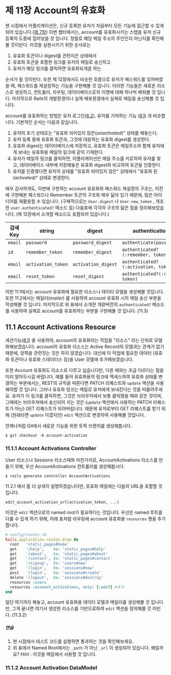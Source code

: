 # 제 11장 Account의 유효화

현 시점에서 어플리케이션은, 신규 등록한 유저가 처음부터 모든 기능에 접근할 수 있게 되어 있습니다.([제 7장](Chapter7.md)) 이번 챕터에서는, account를 유효화시키는 스텝을 유저 신규 등록의 도중에 집어넣을 것 입니다. 정말로 해당 메일 주소의 주인인지 아닌지를 확인해볼 것이빈다. 이것을 실현시키기 위한 순서로는 

1. 유효화 토큰이나 digest를 관련지은 상태에서
2. 유효화 토큰을 포함한 링크를 유저의 메일로 송신하고
3. 유저가 해당 링크를 클릭하면 유효화되게끔 하는

순서가 될 것이빈다. 또한 제 12장에서도 비슷한 흐름으로 유저가 패스워드를 잊어버렸을 때, 패스워드를 재설정하는 기능을 구현해볼 것 입니다. 이러한 기능들은 새로운 리소스로 생성하고, 컨트롤러, 라우팅, 데이터베이스로의 이행에 대해 하나씩 배워볼 것 입니다. 마지막으로 Rails의 개발환경이나 실제 배포환경에서 실제로 메일을 송신해볼 것 입니다.



account를 유효화하는 방법은 유저 로그인([8.2](Chapter8.md#82-Login)), 유저를 기억하는 기능 ([9.1](Chapter9.md#91-Remember-me-기능)) 과 비슷합니다. 기본적인 순서는 다음과 같습니다.

1. 유저의 초기 상태로는 "유효화 되어있지 않은(*unactivated*)" 상태를 해놓는다.
2. 유저 등록 중에 유효화 토큰과, 그것에 대응하는 유효화 digest를 생성한다.
3. 유효화 digest는 데이터베이스에 저장하고, 유효화 토큰은 메일주소와 함께 유저에게 보내는 유효화용 메일의 링크에 같이 기재한다.
4. 유저가 메일의 링크를 클릭하면, 어플리케이션은 메일 주소를 키로하여 유저를 찾고, 데이터베이스 내부에 저장해놓은 유효화 digest와 비교하여 토큰을 인증한다.
5. 유저를 인증했다면 유저의 상태를 "유효화 되어있지 않은" 상태에서 "유효화 된 *(activated)*" 상태로 변경한다.

매우 감사하게도, 이번에 구현하는 account 유효화와 패스워드 재설정의 구조는, 이전에 구현해본 패스워드나 Remember 토큰의 구조와 매우 닮아 있기 때문에, 많은 아이디어를 재활용할 수 있습니다. (구체적으로는 `User.digest` 나 `User.new_token` , 개조한 `user.authenticated?` 메소드 등) 다음표에 각각의 구조의 닮은 점을 정리해보았습니다. (제 12장에서 소개할 메소드도 포함되어 있습니다.)

| 검색 Key | **string**         | **digest**          | **authentication**                   |
| -------- | ------------------ | ------------------- | ------------------------------------ |
| `email`  | `password`         | `password_digest`   | `authenticate(password)`             |
| `id`     | `remember_token`   | `remember_digest`   | `authenticated?(:remember, token)`   |
| `email`  | `activation_token` | `activation_digest` | `authenticated?(:activation, token)` |
| `email`  | `reset_token`      | `reset_digest`      | `authenticated?(:reset, token)`      |

 이번 11.1에서는 account 유효화에 필요한 리소스나 데이터 모델을 생성해볼 것입니다. 또한 11.2에서는 메일러(*mailer*) 를 사용하여 account 유효화 시의 메일 송신 부분을 작성해볼 것 입니다. 마지막으로 위 표에서 소개한 개량버전의 `authenticated?` 메소드를 사용하여 실제로 account를 유효화하는 부분을 구현해볼 것 입니다. (11.3)



## 11.1 Account Activations Resource

세션기능([8.1](Chapter8.md#81-Session)) 을 사용하여, account의 유효화라는 작업을 "리소스" 라는 단위로 모델화해보겠습니다.  account의 유효화 리소스는 Active Record의 모델과는 관계가 없기 때문에, 양쪽을 관련짓는 것은 하지 않겠습니다. 대신에 이 작업에 필요한 데이터 (유효화 토큰이나 유효화 스테이터스 등)을 User 모델에 추가해보겠습니다.



또한 Account 유효화도 리소스로 다루고 싶습니다만, 다른 때와는 조금 다르다는 점을 미리 알아두시길 바랍니다. 예를 들어 유효화용의 링크에 액세스하여 유효화 상태를 변경하는 부분에서는, REST의 규칙을 따른다면 PATCH 리퀘스트와 `update` 액션을 사용해야할 것 입니다. 그러나 유효화 링크는 메일로 유저에게 보내진다는 것을 떠올려주세요. 유저가 이 링크를 클릭하면, 그것은 브라우저에서 보통 클릭했을 때와 같은 것이며, 그때에는 브라우저에서 송신되어 지는 것은 (`update` 액션에서 사용하는 PATCH 리퀘스트가 아닌) GET 리퀘스트가 되어버립니다. 때문에 유저로부터 GET 리퀘스트를 받기 위해 (원래라면 `update` 이겠지만) `edit` 액션으로 변경하여 사용해볼 것입니다.



언제나처럼 Git에서 새로운 기능을 위한 토픽 브랜치를 생성해봅시다.

`$ git checkout -b account-activation`

### 11.1.1 Account Activations Controller

User 리소스나 Sessions 리소스때와 마찬가지로, AccountActivations 리소스를 만들기 위해, 우선 AccountActivations 컨트롤러를 생성해봅시다.

`$ rails generate controller AccountActivations`

11.2.1 에서 좀 더 상세히 설명하겠습니다만, 유효화 메일에는 다음의 URL을 포함할 것 입니다.

```
edit_account_activation_url(activation_token, ...)
```

 이것은 `edit` 액션으로의 named root가 필요하다는 것입니다. 우선은 named 루트를 다룰 수 있게 하기 위해, 아래 표처럼 라우팅에 account 유효화용 `resources` 행을 추가합니다.

```ruby
# config/routes.rb
Rails.application.routes.draw do
  root   'static_pages#home'
  get    '/help',    to: 'static_pages#help'
  get    '/about',   to: 'static_pages#about'
  get    '/contact', to: 'static_pages#contact'
  get    '/signup',  to: 'users#new'
  get    '/login',   to: 'sessions#new'
  post   '/login',   to: 'sessions#create'
  delete '/logout',  to: 'sessions#destroy'
  resources :users
  resources :account_activations, only: [:edit] #추가
end
```

일단 여기까지 해놓고, account 유효화용 데이터 모델과 메일러를 생성해볼 것 입니다만, 그게 끝나면 여기서 생성한 리소스를 기반으로하여 `edit` 액션을 정의해볼 것 이빈다. (11.3.2)

##### 연습

1. 현 시점에서 테스트 코드를 실행하면 통과하는 것을 확인해보세요.
2. 위 표에서 Named Root에서는 `_path` 가 아닌 `_url` 이 생성되어 있습니다. 왜일까요? *Hint* : 이것을 메일에서 사용할 것 입니다.

### 11.1.2 Account Activation DataModel



